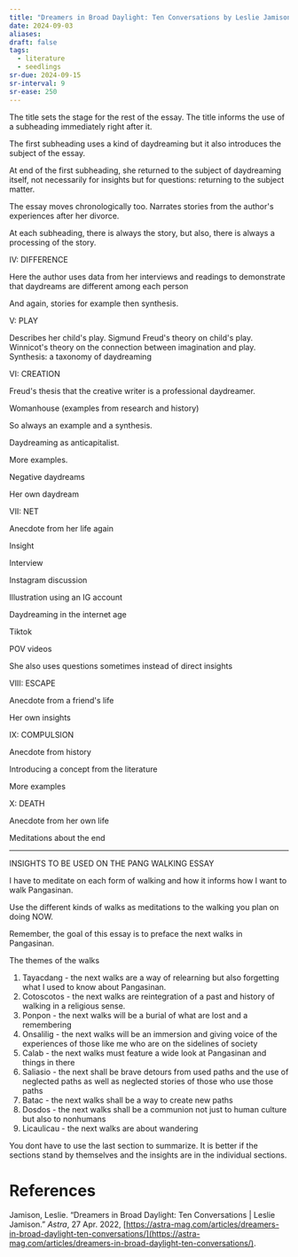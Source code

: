 ```yaml
---
title: "Dreamers in Broad Daylight: Ten Conversations by Leslie Jamison"
date: 2024-09-03
aliases: 
draft: false
tags:
  - literature
  - seedlings
sr-due: 2024-09-15
sr-interval: 9
sr-ease: 250
---
```

The title sets the stage for the rest of the essay.
The title informs the use of a subheading immediately right after it.

The first subheading uses a kind of daydreaming but it also introduces the subject of the essay.

At end of the first subheading, she returned to the subject of daydreaming itself, not necessarily for insights but for questions: returning to the subject matter.

The essay moves chronologically too. Narrates stories from the author's experiences after her divorce.

At each subheading, there is always the story, but also, there is always a processing of the story.

IV: DIFFERENCE

Here the author uses data from her interviews and readings to demonstrate that daydreams are different among each person

And again, stories for example then synthesis.

V: PLAY

Describes her child's play.
Sigmund Freud's theory on child's play.
Winnicot's theory on the connection between imagination and play.
Synthesis: a taxonomy of daydreaming

VI: CREATION

Freud's thesis that the creative writer is a professional daydreamer.

Womanhouse (examples from research and history)

So always an example and a synthesis.

Daydreaming as anticapitalist.

More examples.

Negative daydreams

Her own daydream

VII: NET

Anecdote from her life again

Insight

Interview

Instagram discussion

Illustration using an IG account

Daydreaming in the internet age

Tiktok

POV videos

She also uses questions sometimes instead of direct insights

VIII: ESCAPE

Anecdote from a friend's life

Her own insights

IX: COMPULSION

Anecdote from history

Introducing a concept from the literature

More examples

X: DEATH

Anecdote from her own life

Meditations about the end

***

INSIGHTS TO BE USED ON THE PANG WALKING ESSAY

I have to meditate on each form of walking and how it informs how I want to walk Pangasinan.

Use the different kinds of walks as meditations to the walking you plan on doing NOW.

Remember, the goal of this essay is to preface the next walks in Pangasinan.

The themes of the walks
1. Tayacdang - the next walks are a way of relearning but also forgetting what I used to know about Pangasinan.
2. Cotoscotos - the next walks are reintegration of a past and history of walking in a religious sense.
3. Ponpon - the next walks will be a burial of what are lost and a remembering
4. Onsalilig - the next walks will be an immersion and giving voice of the experiences of those like me who are on the sidelines of society
5. Calab - the next walks must feature a wide look at Pangasinan and things in there
6. Saliasio - the next shall be brave detours from used paths and the use of neglected paths as well as neglected stories of those who use those paths
7. Batac - the next walks shall be a way to create new paths
8. Dosdos - the next walks shall be a communion not just to human culture but also to nonhumans
9. Licaulicau - the next walks are about wandering

You dont have to use the last section to summarize. It is better if the sections stand by themselves and the insights are in the individual sections.

# References

Jamison, Leslie. “Dreamers in Broad Daylight: Ten Conversations | Leslie Jamison.” _Astra_, 27 Apr. 2022, [https://astra-mag.com/articles/dreamers-in-broad-daylight-ten-conversations/](https://astra-mag.com/articles/dreamers-in-broad-daylight-ten-conversations/).